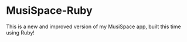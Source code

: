 # MusiSpace-Ruby
This is a new and improved version of my MusiSpace app, built this time using Ruby!
